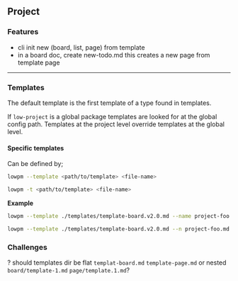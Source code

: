 ## Project 

### Features 

- cli init new (board, list, page) from template 
- in a board doc, create new-todo.md this creates a new page from template page

----

### Templates 

The default template is the first template of a type found in templates. 

If `low-project` is a global package templates are looked for at the global config path. Templates at the project level override templates at the global level. 

#### Specific templates 

Can be defined by; 

```sh 
lowpm --template <path/to/template> <file-name>
```

```sh 
lowpm -t <path/to/template> <file-name>
```

**Example**

```sh 
lowpm --template ./templates/template-board.v2.0.md --name project-foo.md
```

```sh 
lowpm --template ./templates/template-board.v2.0.md --n project-foo.md
```

### Challenges 

? should templates dir be flat `templat-board.md` `template-page.md` or nested `board/template-1.md` `page/template.1.md`?